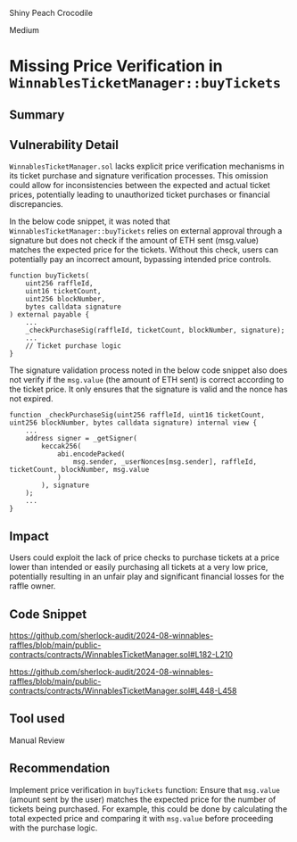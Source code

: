 Shiny Peach Crocodile

Medium

# Missing Price Verification in `WinnablesTicketManager::buyTickets`

## Summary

## Vulnerability Detail
`WinnablesTicketManager.sol` lacks explicit price verification mechanisms in its ticket purchase and signature verification processes. This omission could allow for inconsistencies between the expected and actual ticket prices, potentially leading to unauthorized ticket purchases or financial discrepancies.

In the below code snippet, it was noted that `WinnablesTicketManager::buyTickets` relies on external approval through a signature but does not check if the amount of ETH sent (msg.value) matches the expected price for the tickets. Without this check, users can potentially pay an incorrect amount, bypassing intended price controls.

```solidity
function buyTickets(
    uint256 raffleId,
    uint16 ticketCount,
    uint256 blockNumber,
    bytes calldata signature
) external payable {
    ...
    _checkPurchaseSig(raffleId, ticketCount, blockNumber, signature);
    ...
    // Ticket purchase logic
}
```
The signature validation process noted in the below code snippet also does not verify if the `msg.value` (the amount of ETH sent) is correct according to the ticket price. It only ensures that the signature is valid and the nonce has not expired.

```solidity 
function _checkPurchaseSig(uint256 raffleId, uint16 ticketCount, uint256 blockNumber, bytes calldata signature) internal view {
    ...
    address signer = _getSigner(
        keccak256(
            abi.encodePacked(
                msg.sender, _userNonces[msg.sender], raffleId, ticketCount, blockNumber, msg.value
            )
        ), signature
    );
    ...
}
```

## Impact
Users could exploit the lack of price checks to purchase tickets at a price lower than intended or easily purchasing all tickets at a very low price, potentially resulting in an unfair play and significant financial losses for the raffle owner.

## Code Snippet
https://github.com/sherlock-audit/2024-08-winnables-raffles/blob/main/public-contracts/contracts/WinnablesTicketManager.sol#L182-L210

https://github.com/sherlock-audit/2024-08-winnables-raffles/blob/main/public-contracts/contracts/WinnablesTicketManager.sol#L448-L458

## Tool used
Manual Review

## Recommendation

Implement price verification in `buyTickets` function: Ensure that `msg.value` (amount sent by the user) matches the expected price for the number of tickets being purchased. For example, this could be done by calculating the total expected price and comparing it with `msg.value` before proceeding with the purchase logic.